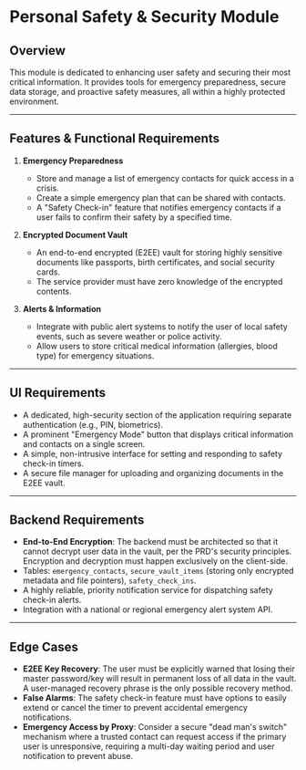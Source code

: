 # Personal Safety & Security Module

## Overview
This module is dedicated to enhancing user safety and securing their most critical information. It provides tools for emergency preparedness, secure data storage, and proactive safety measures, all within a highly protected environment.

---

## Features & Functional Requirements

1.  **Emergency Preparedness**
    * Store and manage a list of emergency contacts for quick access in a crisis.
    * Create a simple emergency plan that can be shared with contacts.
    * A "Safety Check-in" feature that notifies emergency contacts if a user fails to confirm their safety by a specified time.

2.  **Encrypted Document Vault**
    * An end-to-end encrypted (E2EE) vault for storing highly sensitive documents like passports, birth certificates, and social security cards.
    * The service provider must have zero knowledge of the encrypted contents.

3.  **Alerts & Information**
    * Integrate with public alert systems to notify the user of local safety events, such as severe weather or police activity.
    * Allow users to store critical medical information (allergies, blood type) for emergency situations.

---

## UI Requirements

* A dedicated, high-security section of the application requiring separate authentication (e.g., PIN, biometrics).
* A prominent "Emergency Mode" button that displays critical information and contacts on a single screen.
* A simple, non-intrusive interface for setting and responding to safety check-in timers.
* A secure file manager for uploading and organizing documents in the E2EE vault.

---

## Backend Requirements

* **End-to-End Encryption**: The backend must be architected so that it cannot decrypt user data in the vault, per the PRD's security principles. Encryption and decryption must happen exclusively on the client-side.
* Tables: `emergency_contacts`, `secure_vault_items` (storing only encrypted metadata and file pointers), `safety_check_ins`.
* A highly reliable, priority notification service for dispatching safety check-in alerts.
* Integration with a national or regional emergency alert system API.

---

## Edge Cases

* **E2EE Key Recovery**: The user must be explicitly warned that losing their master password/key will result in permanent loss of all data in the vault. A user-managed recovery phrase is the only possible recovery method.
* **False Alarms**: The safety check-in feature must have options to easily extend or cancel the timer to prevent accidental emergency notifications.
* **Emergency Access by Proxy**: Consider a secure "dead man's switch" mechanism where a trusted contact can request access if the primary user is unresponsive, requiring a multi-day waiting period and user notification to prevent abuse.